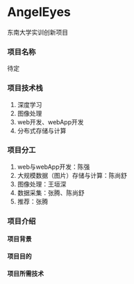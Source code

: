 # AngelEyes
东南大学实训创新项目

### 项目名称

待定

### 项目技术栈

1. 深度学习
2. 图像处理
3. web开发、webApp开发
4. 分布式存储与计算

### 项目分工

1. web与webApp开发：陈强
2. 大规模数据（图片）存储与计算：陈尚舒
3. 图像处理：王垣深
4. 数据采集：张腾、陈尚舒
5. 推荐：张腾 


### 项目介绍

#### 项目背景

#### 项目目的

#### 项目所需技术
